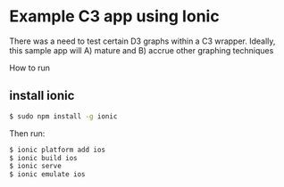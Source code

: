 Example C3 app using Ionic
====

There was a need to test certain D3 graphs within a C3 wrapper.  Ideally, this sample app will A) mature and B) accrue other graphing techniques



How to run

## install ionic
```bash
$ sudo npm install -g ionic
```

Then run:
```bash
$ ionic platform add ios
$ ionic build ios
$ ionic serve
$ ionic emulate ios
```

